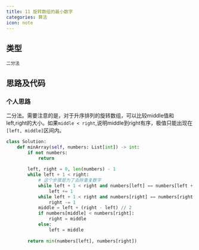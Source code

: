 ```yaml
---
title: 11 旋转数组的最小数字
categories: 算法
icon: note
---
```


## 类型

`二分法`

## 思路及代码

### 个人思路

二分法。需要注意的是，对于升序排列的旋转数组，可以比较middle值和left,right的大小。如果`middle < right`,说明middle到right有序，极值只能出现在`[left, middle]`区间内。

```python
class Solution:
    def minArray(self, numbers: List[int]) -> int:
        if not numbers:
            return
        
        left, right = 0, len(numbers) - 1
        while left + 1 < right:
            # 这个步骤是为了去除重复数字
            while left + 1 < right and numbers[left] == numbers[left + 1]:
                left += 1
            while left + 1 < right and numbers[right] == numbers[right - 1]:
                right -= 1
            middle = left + (right - left) // 2
            if numbers[middle] < numbers[right]:
                right = middle
            else:
                left = middle
        
        return min(numbers[left], numbers[right])


```
